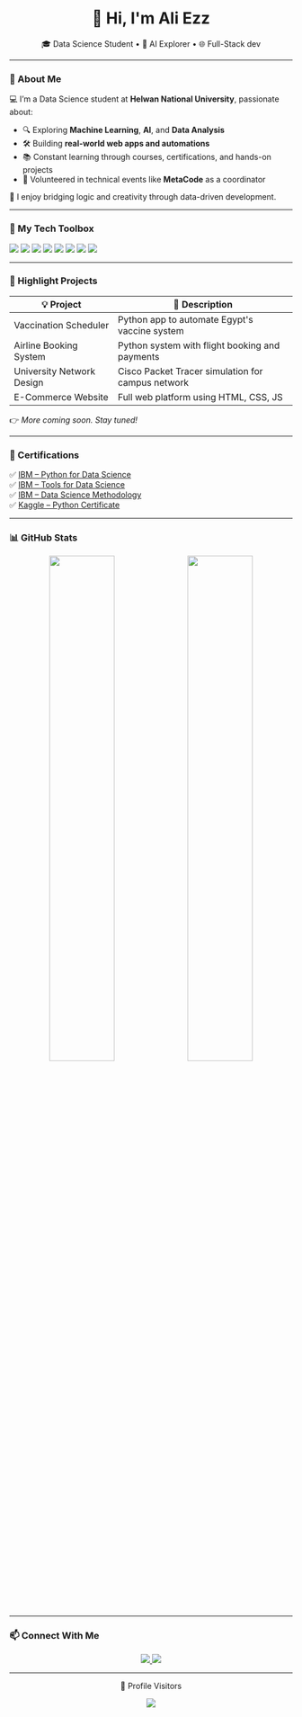 <h1 align="center">👋 Hi, I'm Ali Ezz</h1>
<p align="center">
🎓 Data Science Student • 🧠 AI Explorer • 🌐 Full-Stack dev  
</p>

---

### 🚀 About Me

💻 I’m a Data Science student at **Helwan National University**, passionate about:  
- 🔍 Exploring **Machine Learning**, **AI**, and **Data Analysis**
- 🛠 Building **real-world web apps and automations**
- 📚 Constant learning through courses, certifications, and hands-on projects
- 🤝 Volunteered in technical events like **MetaCode** as a coordinator

🧠 I enjoy bridging logic and creativity through data-driven development.

---

### 🧰 My Tech Toolbox

<p>
  <img src="https://img.shields.io/badge/-Python-2bbc8a?style=for-the-badge&logo=python&logoColor=white"/>
  <img src="https://img.shields.io/badge/-Pandas-2bbc8a?style=for-the-badge&logo=pandas&logoColor=white"/>
  <img src="https://img.shields.io/badge/-NumPy-2bbc8a?style=for-the-badge&logo=numpy&logoColor=white"/>
  <img src="https://img.shields.io/badge/-Matplotlib-2bbc8a?style=for-the-badge&logo=matplotlib&logoColor=white"/>
  <img src="https://img.shields.io/badge/-JavaScript-2bbc8a?style=for-the-badge&logo=javascript&logoColor=white"/>
  <img src="https://img.shields.io/badge/-Django-2bbc8a?style=for-the-badge&logo=django&logoColor=white"/>
  <img src="https://img.shields.io/badge/-Docker-2bbc8a?style=for-the-badge&logo=docker&logoColor=white"/>
  <img src="https://img.shields.io/badge/-Firebase-2bbc8a?style=for-the-badge&logo=firebase&logoColor=white"/>
</p>

---

### 📌 Highlight Projects

| 💡 Project | 🔧 Description |
|-----------|----------------|
| Vaccination Scheduler | Python app to automate Egypt's vaccine system |
| Airline Booking System | Python system with flight booking and payments |
| University Network Design | Cisco Packet Tracer simulation for campus network |
| E-Commerce Website | Full web platform using HTML, CSS, JS |

👉 _More coming soon. Stay tuned!_

---

### 📜 Certifications

✅ [IBM – Python for Data Science](https://coursera.org/verify/2U93X4QT1FOW)  
✅ [IBM – Tools for Data Science](https://coursera.org/verify/CK7U4I3RREGR)  
✅ [IBM – Data Science Methodology](https://coursera.org/verify/TMOGBH1DJLQH)  
✅ [Kaggle – Python Certificate](https://www.kaggle.com/learn/certification/ali-ezz/python)

---

### 📊 GitHub Stats

<p align="center">
  <img src="https://github-readme-stats.vercel.app/api?username=ali-ezz&show_icons=true&theme=tokyonight&hide=issues" width="48%" />
  <img src="https://github-readme-stats.vercel.app/api/top-langs/?username=ali-ezz&layout=compact&theme=tokyonight" width="48%" />
</p>

---

### 📫 Connect With Me

<p align="center">
  <a href="https://www.linkedin.com/in/ali-ezz-alyan" target="_blank">
    <img src="https://img.shields.io/badge/-LinkedIn-0077B5?style=for-the-badge&logo=linkedin&logoColor=white"/>
  </a>
  <a href="mailto:ali.ezz617@gmail.com">
    <img src="https://img.shields.io/badge/-Gmail-D14836?style=for-the-badge&logo=gmail&logoColor=white"/>
  </a>
</p>

---

<p align="center">👀 Profile Visitors</p>
<p align="center">
  <img src="https://komarev.com/ghpvc/?username=ali-ezz&label=Visitors&color=2bbc8a&style=flat" />
</p>
